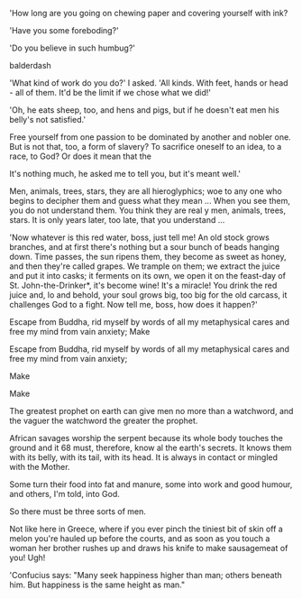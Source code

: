 'How long are you going on chewing paper and covering yourself with ink?


'Have you some foreboding?'


'Do you believe in such humbug?'


balderdash


'What kind of work do you do?' I asked. 'All kinds. With feet, hands or head - all of them. It'd be the limit if we chose what we did!'


'Oh, he eats sheep, too, and hens and pigs, but if he doesn't eat men his belly's not satisfied.'


Free yourself from one passion to be dominated by another and nobler one. But is not that, too, a form of slavery? To sacrifice oneself to an idea, to a race, to God? Or does it mean that the


It's nothing much, he asked me to tell you, but it's meant well.'


Men, animals, trees, stars, they are all hieroglyphics; woe to any one who begins to decipher them and guess what they mean ... When you see them, you do not understand them. You think they are real y men, animals, trees, stars. It is only years later, too late, that you understand ...


'Now whatever is this red water, boss, just tell me! An old stock grows branches, and at first there's nothing but a sour bunch of beads hanging down. Time passes, the sun ripens them, they become as sweet as honey, and then they're called grapes. We trample on them; we extract the juice and put it into casks; it ferments on its own, we open it on the feast-day of St. John-the-Drinker*, it's become wine! It's a miracle! You drink the red juice and, lo and behold, your soul grows big, too big for the old carcass, it challenges God to a fight. Now tell me, boss, how does it happen?'


Escape from Buddha, rid myself by words of all my metaphysical cares and free my mind from vain anxiety; Make


Escape from Buddha, rid myself by words of all my metaphysical cares and free my mind from vain anxiety;


Make


Make


The greatest prophet on earth can give men no more than a watchword, and the vaguer the watchword the greater the prophet.


African savages worship the serpent because its whole body touches the ground and it 68 must, therefore, know al the earth's secrets. It knows them with its belly, with its tail, with its head. It is always in contact or mingled with the Mother.


Some turn their food into fat and manure, some into work and good humour, and others, I'm told, into God.


So there must be three sorts of men.


Not like here in Greece, where if you ever pinch the tiniest bit of skin off a melon you're hauled up before the courts, and as soon as you touch a woman her brother rushes up and draws his knife to make sausagemeat of you! Ugh!


'Confucius says: "Many seek happiness higher than man; others beneath him. But happiness is the same height as man."



